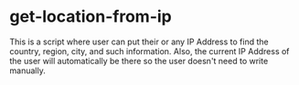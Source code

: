 # get-location-from-ip
This is a script where user can put their or any IP Address to find the country, region, city, and such information. Also, the current IP Address of the user will automatically be there so the user doesn't need to write manually.
